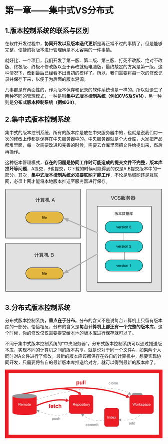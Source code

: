 # 第一章——集中式VS分布式

## 1.版本控制系统的联系与区别
在软件开发过程中，**协同开发以及版本迭代更新**是再正常不过的事情了。但是能够完整、便捷的将版本进行管理确是不太容易的一件事情。

就好比，一个项目，我们开发了第一版、第二版、第三版、打死不改版、绝对不改版、终极版、终极不修改版以至于再改就砸电脑版，最终敲定的方案是第一版。这种情况下，改到最后已经看不出当初的模样了。所以，我们需要将每一次的修改记录并保存下来，以便于为后面的版本溯源。

凡事都是有两面性的，作为版本保存和记录的软件系统也是一样的。所以就诞生了两种不同的管理模式，一种是叫**集中式版本控制系统（例如CVS及SVN）**，另一种则是**分布式版本控制系统（例如Git）**。

## 2.集中式版本控制系统

集中式的版本控制系统，所有的版本库是放在中央服务器中的，也就是说我们每一次的修改上传都是保存在中央服务器中的。中央服务器就是个大仓库，大家把产品都堆里面，每一次需要改进和完善的时候，需要去仓库里面把文件给提出来，然后再操作。

这种版本管理模式，**存在的问题是协同工作时可能造成的提交文件不完整，版本库损坏等问题**，A提交，B也提交，C下载的时候可能得到的仅是A,B提交版本中的一部分。其次，**集中式版本控制系统必须要联网才能工作**，不论是局域网还是互联网，必须上网才能将本地版本推送至服务器进行保存。

![集中式](../../images/Git及Github教程/5.1-1.png)

## 3.分布式版本控制系统

分布式版本控制系统，**重点在于分布**。分布的含义不是说每台计算机上只留有版本库的一部分。恰恰相反，分布的含义是**每台计算机上都还有一个完整的版本库**。这个时候，你的修改仅仅需要提交给本地的版本库进行保存就可以了。

不同于集中式版本控制系统的“中央服务器”，分布式版本控制系统可以通过推送版本库，实现不同的计算机之间的版本共享。就是说对于同一个文件A，如果两个人同时对A文件进行了修改，最新的版本应该都保存在各自的计算机中，想要实现协同开发，只需要将各自的最新版本库推送给对方，就可以得到最新的版本库了。

![分布式](../../images/Git及Github教程/5.1-2.png)

